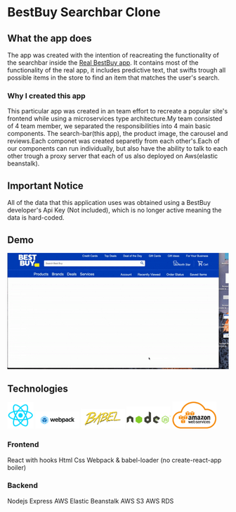 # BestBuy Searchbar Clone
<!-- <h1>Access the Demo</h1> -->

<!-- Click here to acess the demo ==> https://richigro.github.io/Fake-User-Generator/ -->

<h2>What the app does</h2>

The app was created with the intention of reacreating the functionality of the searchbar inside the <a href="https://www.bestbuy.com/">Real BestBuy app</a>. It contains most of the functionality of the real app, it includes predictive text, that swifts trough all possible items in the store to find an item that matches the user's search.

<h3>Why I created this app</h3>

This particular app was created in an team effort to recreate a popular site's frontend while using a microservices type architecture.My team consisted of 4 team member, we separated the responsibilities into 4 main basic components. The search-bar(this app), the product image, the carousel and reviews.Each componet was created separetly from each other's.Each of our components can run individually, but also have the ability to talk to each other trough a proxy server that each of us also deployed on Aws(elastic beanstalk).

<h2>Important Notice</h2>

All of the data that this application uses was obtained using a BestBuy developer's Api Key (Not included), which is no longer active meaning the data is hard-coded.

<!--- <h2> How to Use </h2>

Using this searchbar is the easiest thing you'll ever do. Which is why you can see all of its functionality in 5 easy steps. -->

<h2>Demo</h2>

![Farmers Market Finder Demo](demo/demo1.gif)

<h2>Technologies</h2>
  <img src="demo/React.webp" width="60" height="auto" style="display: inline-block; margin: 0 auto;">
  <img src="demo/webpack.png" width="100" height="auto" style="display: inline-block; margin: 0 auto;">
  <img src="demo/babel.png" width="100" height="auto" style="display: inline-block; margin: 0 auto;">
  <img src="demo/nodejs.png" width="100" height="auto" style="display: inline-block; margin: 0 auto;">
  <img src="demo/aws.png" width="100" height="auto" style="display: inline-block; margin: 0 auto;">
  
  <h3>Frontend</h3>
    React with hooks
    Html
    Css
    Webpack & babel-loader (no create-react-app boiler)
  <h3>Backend</h3>
  Nodejs
  Express
  AWS Elastic Beanstalk
  AWS S3
  AWS RDS
